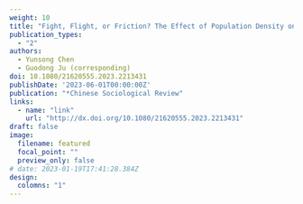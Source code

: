 ```yaml
---
weight: 10
title: "Fight, Flight, or Friction? The Effect of Population Density on General Trust in China"
publication_types:
  - "2"
authors:
  - Yunsong Chen
  - Guodong Ju (corresponding)
doi: 10.1080/21620555.2023.2213431
publishDate: '2023-06-01T00:00:00Z'
publication: "*Chinese Sociological Review"
links:
  - name: "link"
    url: "http://dx.doi.org/10.1080/21620555.2023.2213431"
draft: false
image:
  filename: featured
  focal_point: ""
  preview_only: false
# date: 2023-01-19T17:41:28.384Z
design:
  colomns: "1"
---
```

